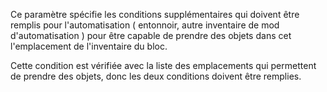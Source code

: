 Ce paramètre spécifie les conditions supplémentaires qui doivent être remplis pour l'automatisation ( entonnoir, autre inventaire de mod d'automatisation ) pour être capable de prendre des objets dans cet l'emplacement de l'inventaire du bloc.

Cette condition est vérifiée avec la liste des emplacements qui permettent de prendre des objets,
donc les deux conditions doivent être remplies.